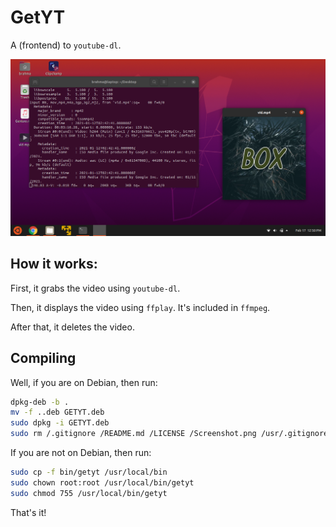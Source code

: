 # GetYT
A (frontend) to `youtube-dl`.

![GetYT screenshot](Screenshot.png)

## How it works:

First, it grabs the video using `youtube-dl`.

Then, it displays the video using `ffplay`. It's included in `ffmpeg`.

After that, it deletes the video.

## Compiling
Well, if you are on Debian, then run:
```bash
dpkg-deb -b .
mv -f ..deb GETYT.deb
sudo dpkg -i GETYT.deb
sudo rm /.gitignore /README.md /LICENSE /Screenshot.png /usr/.gitignore /usr/README.md /usr/LICENSE /usr/Sreenshot.png /GETYT.deb /usr/GETYT.deb /..deb /usr/..deb
```
If you are not on Debian, then run:
```bash
sudo cp -f bin/getyt /usr/local/bin
sudo chown root:root /usr/local/bin/getyt
sudo chmod 755 /usr/local/bin/getyt
```
That's it!

